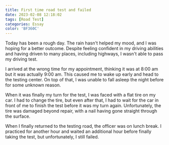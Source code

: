 ```yaml
---
title: First time road test and failed
date: 2023-02-08 12:18:02
tags: [Road Test]
categories: Essay
color: 'BF360C'
---
```


Today has been a rough day. The rain hasn't helped my mood, and I was hoping for a better outcome. Despite feeling confident in my driving abilities and having driven to many places, including highways, I wasn't able to pass my driving test.

<!--more-->

I arrived at the wrong time for my appointment, thinking it was at 8:00 am but it was actually 9:00 am. This caused me to wake up early and head to the testing center. On top of that, I was unable to fall asleep the night before for some unknown reason.

When it was finally my turn for the test, I was faced with a flat tire on my car. I had to change the tire, but even after that, I had to wait for the car in front of me to finish the test before it was my turn again. Unfortunately, the tire was damaged beyond repair, with a nail having gone straight through the surface.

When I finally returned to the testing road, the officer was on lunch break. I practiced for another hour and waited an additional hour before finally taking the test, but unfortunately, I still failed.